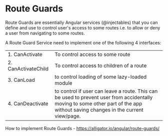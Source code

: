 # Route Guards

Route Guards are essentially Angular services (@injectables) that you can define and use to control user's access to some routes i.e. to allow or deny a user from navigating to some routes. 

A Route Guard Service need to implement one of the following 4 interfaces:

| | |
|--|--|
|1. CanActivate | To control access to some route|
|2. CanActivateChild | To control access to children of a route|
| 3. CanLoad | to control loading of some lazy-loaded module|
| 4. CanDeactivate | to control if user can leave a route. This can be used to prevent user from accidentally moving to some other part of the app without saving changes in the current view/page. |

How to implement Route Guards - https://alligator.io/angular/route-guards/

